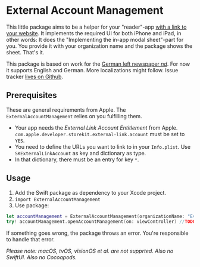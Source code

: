 # External Account Management

This little package aims to be a helper for your "reader"-app [with a link to your website](https://developer.apple.com/support/reader-apps/).
It implements the required UI for both iPhone and iPad, in other words: It does the "Implementing the in-app modal sheet"-part for you.
You provide it with your organization name and the package shows the sheet. That's it.

This package is based on work for the [German left newspaper _nd_](https://www.nd-aktuell.de).
For now it supports English and German. More localizations might follow.
Issue tracker [lives on Github](https://github.com/zeitschlag/external-account-management/issues).

## Prerequisites

These are general requirements from Apple. The `ExternalAccountManagement` relies on you fulfilling them.

- Your app needs the _External Link Account Entitlement_ from Apple. `com.apple.developer.storekit.external-link.account` must be set to `YES`.
- You need to define the URLs you want to link to in your `Info.plist`. Use `SKExternalLinkAccount` as key and dictionary as type.
- In that dictionary, there must be an entry for key `*`.

## Usage

1. Add the Swift package as dependency to your Xcode project.
2. `import ExternalAccountManagement` 
3. Use package:
```swift
let accountManagement = ExternalAccountManagement(organizationName: "Evil Corp.")
try! accountManagement.openAccountManagement(on: viewController) //TODO: Error Handling
```

If something goes wrong, the package throws an error. You're responsible to handle that error.

_Please note: macOS, tvOS, visionOS et al. are not supprted. Also no SwiftUI. Also no Cocoapods._
